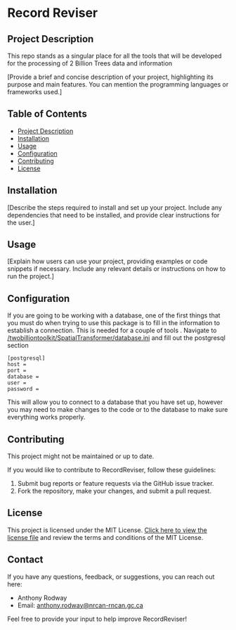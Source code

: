 # Record Reviser

## Project Description

This repo stands as a singular place for all the tools that will be developed for the processing of 2 Billion Trees data and information

[Provide a brief and concise description of your project, highlighting its purpose and main features. You can mention the programming languages or frameworks used.]

## Table of Contents

- [Project Description](#project-description)
- [Installation](#installation)
- [Usage](#usage)
- [Configuration](#configuration)
- [Contributing](#contributing)
- [License](#license)

## Installation

[Describe the steps required to install and set up your project. Include any dependencies that need to be installed, and provide clear instructions for the user.]

## Usage

[Explain how users can use your project, providing examples or code snippets if necessary. Include any relevant details or instructions on how to run the project.]

## Configuration

If you are going to be working with a database, one of the first things that you must do when trying to use this package is to fill in the information to establish a connection. This is needed for a couple of tools . Navigate to [/twobilliontoolkit/SpatialTransformer/database.ini](/twobilliontoolkit/SpatialTransformer/database.ini) and fill out the postgresql section

```
[postgresql]
host = 
port = 
database = 
user = 
password = 
```
This will allow you to connect to a database that you have set up, however you may need to make changes to the code or to the database to make sure everything works properly.

## Contributing

This project might not be maintained or up to date.

If you would like to contribute to RecordReviser, follow these guidelines:

1. Submit bug reports or feature requests via the GitHub issue tracker.
2. Fork the repository, make your changes, and submit a pull request.

## License

This project is licensed under the MIT License. [Click here to view the license file](LICENSE) and review the terms and conditions of the MIT License.

## Contact

If you have any questions, feedback, or suggestions, you can reach out here:

- Anthony Rodway
- Email: anthony.rodway@nrcan-rncan.gc.ca

Feel free to provide your input to help improve RecordReviser!